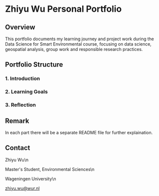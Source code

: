 # Zhiyu Wu Personal Portfolio

## Overview
This portfolio documents my learning journey and project work during the Data Science for Smart Environmental course, focusing on data science, geospatial analysis, group work and responsible research practices.

## Portfolio Structure

### 1. Introduction

### 2. Learning Goals

### 3. Reflection

## Remark
In each part there will be a separate README file for further explaination.

## Contact
Zhiyu Wu\n

Master's Student, Environmental Sciences\n

Wageningen University\n

zhiyu.wu@wur.nl

